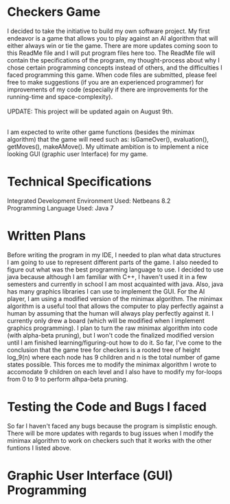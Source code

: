 # Checkers Game
I decided to take the initiative to build my own software project. My first endeavor is a game that allows you to play against an AI algorithm that will either always win or tie the game. There are more updates coming soon to this ReadMe file and I will put program files here too. The ReadMe file will contain the specifications of the program, my thought-process about why I chose certain programming concepts instead of others, and the difficulties I faced programming this game. When code files are submitted, please feel free to make suggestions (if you are an experienced programmer) for improvements of my code (especially if there are improvements for the running-time and space-complexity). <br /><br />
UPDATE: This project will be updated again on August 9th. <br /><br />

I am expected to write other game functions (besides the minimax algorithm) that the game will need such as: isGameOver(), evaluation(), getMoves(), makeAMove(). My ultimate ambition is to implement a nice looking GUI (graphic user Interface) for my game. 
# Technical Specifications
Integrated Development Environment Used: Netbeans 8.2<br />
Programming Language Used: Java 7
# Written Plans
Before writing the program in my IDE, I needed to plan what data structures I am going to use to represent different parts of the game. I also needed to figure out what 
was the best programming language to use. I decided to use java because although I am familiar with C++, I haven't used it in a few semesters and currently in school I am most 
acquainted with java. Also, java has many graphics libraries I can use to implement the GUI. For the AI player, I am using a modified version of the minimax algorithm. The minimax algorithm is a useful tool that allows the computer to play perfectly against a human by assuming that the human will always play perfectly against it. I currently only drew a board (which will be modified when I implement graphics programming). I plan to turn the raw minimax algorithm into code (with alpha-beta pruning), but I won't code the finalized modified version until I am finished learning/figuring-out how to do it. So far, I've come to the conclusion that the game tree for checkers is a rooted tree of height log_9(n) where each node has 9 children and n is the total number of game states possible. This forces me to modify the minimax algorithm I wrote to accomodate 9 children on each level and I also have to modify my for-loops from 0 to 9 to perform alhpa-beta pruning. 
# Testing the Code and Bugs I faced
So far I haven't faced any bugs because the program is simplistic enough. There will be more updates with regards to bug issues when I modify the minimax algorithm to work on checkers such that it works with the other funtions I listed above. 
# Graphic User Interface (GUI) Programming 
